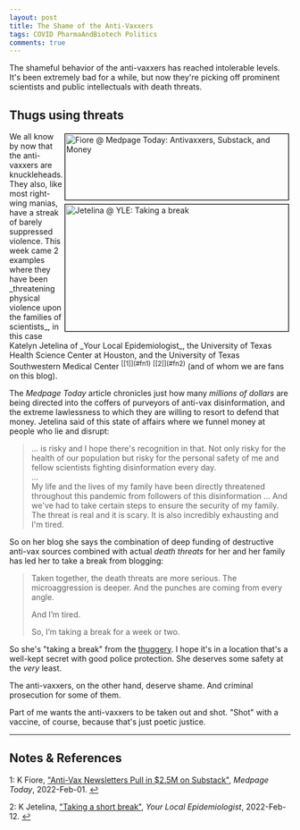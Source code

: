 ```yaml
---
layout: post
title: The Shame of the Anti-Vaxxers
tags: COVID PharmaAndBiotech Politics
comments: true
---
```


The shameful behavior of the anti-vaxxers has reached intolerable levels.  It's been
extremely bad for a while, but now they're picking off prominent scientists and public
intellectuals with death threats.  


## Thugs using threats  

<img src="{{ site.baseurl }}/images/2022-02-13-antivax-shame-medpage.jpg" width="400" height="118" alt="Fiore @ Medpage Today: Antivaxxers, Substack, and Money" title="Fiore @ Medpage Today: Antivaxxers, Substack, and Money" style="float: right; margin: 3px 3px 3px 3px; border: 1px solid #000000;">
<img src="{{ site.baseurl }}/images/2022-02-13-antivax-shame-yle.jpg" width="400" height="227" alt="Jetelina @ YLE: Taking a break" title="Jetelina @ YLE: Taking a break" style="float: right; margin: 3px 3px 3px 3px; border: 1px solid #000000;">
We all know by now that the anti-vaxxers are knuckleheads.  They also, like most right-wing manias,
have a streak of barely suppressed violence.  This week came 2 examples where they have
been _threatening physical violence upon the families of scientists_, in this case Katelyn Jetelina of
_Your Local Epidemiologist_, the University of Texas Health Science Center at
Houston, and the University of Texas Southwestern Medical 
Center <sup id="fn1a">[[1]](#fn1)</sup> <sup id="fn2a">[[2]](#fn2)</sup> (and of whom we are
fans on this blog).  

The _Medpage Today_ article chronicles just how many _millions of dollars_ are being
directed into the coffers of purveyors of anti-vax disinformation, and the extreme
lawlessness to which they are willing to resort to defend that money.  Jetelina said of this
state of affairs where we funnel money at people who lie and disrupt:  

> &hellip; is risky and I hope there's recognition in that. Not only risky for the health
> of our population but risky for the personal safety of me and fellow scientists fighting
> disinformation every day.  
> &hellip;  
> My life and the lives of my family have been directly threatened throughout this
> pandemic from followers of this disinformation &hellip; And we've
> had to take certain steps to ensure the security of my family. The threat is real and it
> is scary. It is also incredibly exhausting and I'm tired.  

So on  her blog she says the combination of deep funding of destructive anti-vax sources
combined with actual _death threats_ for her and her family has led her to take a break
from blogging:  

> Taken together, the death threats are more serious. The microaggression is deeper. And
> the punches are coming from every angle.  
>  
> And I’m tired.  
>  
> So, I’m taking a break for a week or two.  

So she's "taking a break" from the [thuggery](https://en.wikipedia.org/wiki/Thuggee).
I hope it's in a location that's a well-kept secret with good police protection.  She
deserves some safety at the _very_ least.  

The anti-vaxxers, on the other hand, deserve shame. And criminal prosecution for some of them.  

Part of me wants the anti-vaxxers to be taken out and shot.  "Shot" with a vaccine,
of course, because that's just poetic justice.  

---

## Notes &amp; References  

<!--
<sup id="fn1a">[[1]](#fn1)</sup>

<a id="fn1">1</a>: ***, ["***"](***), *** [↩](#fn1a)  

<a href="{{ site.baseurl }}/images/***"><img src="{{ site.baseurl }}/images/***" width="400" height="***" alt="***" title="***" style="float: right; margin: 3px 3px 3px 3px; border: 1px solid #000000;"></a>

<iframe width="400" height="224" src="***" allow="accelerometer; encrypted-media; gyroscope; picture-in-picture" allowfullscreen style="float: right; margin: 3px 3px 3px 3px; border: 1px solid #000000;"></iframe>
-->

<a id="fn1">1</a>: K Fiore, ["Anti-Vax Newsletters Pull in $2.5M on Substack"](https://www.medpagetoday.com/special-reports/exclusives/96955), _Medpage Today_, 2022-Feb-01. [↩](#fn1a)  

<a id="fn2">2</a>: K Jetelina, ["Taking a short break"](https://yourlocalepidemiologist.substack.com/p/taking-a-short-break), _Your Local Epidemiologist_, 2022-Feb-12. [↩](#fn2a)  
